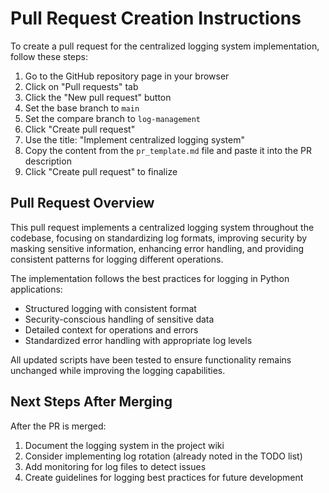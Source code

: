 # Pull Request Creation Instructions

To create a pull request for the centralized logging system implementation, follow these steps:

1. Go to the GitHub repository page in your browser
2. Click on "Pull requests" tab
3. Click the "New pull request" button
4. Set the base branch to `main`
5. Set the compare branch to `log-management`
6. Click "Create pull request"
7. Use the title: "Implement centralized logging system"
8. Copy the content from the `pr_template.md` file and paste it into the PR description
9. Click "Create pull request" to finalize

## Pull Request Overview

This pull request implements a centralized logging system throughout the codebase, focusing on standardizing log formats, improving security by masking sensitive information, enhancing error handling, and providing consistent patterns for logging different operations.

The implementation follows the best practices for logging in Python applications:
- Structured logging with consistent format
- Security-conscious handling of sensitive data
- Detailed context for operations and errors
- Standardized error handling with appropriate log levels

All updated scripts have been tested to ensure functionality remains unchanged while improving the logging capabilities.

## Next Steps After Merging

After the PR is merged:

1. Document the logging system in the project wiki
2. Consider implementing log rotation (already noted in the TODO list)
3. Add monitoring for log files to detect issues
4. Create guidelines for logging best practices for future development
